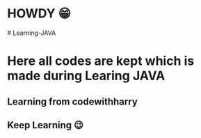 <h1><b>
  HOWDY 😁
</b></h1>
# Learning-JAVA

<h1><b>Here all codes are kept which is made during Learing JAVA</b></h1>
<h2><b>Learning from codewithharry</b></h2>
<h2><b>Keep Learning 😉</b></h2>
